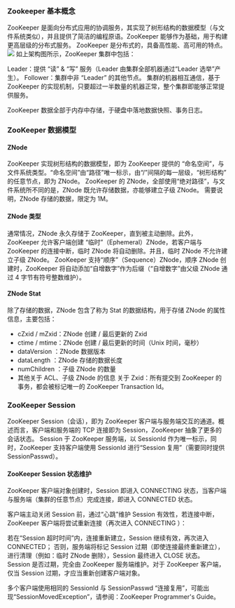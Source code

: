 ### Zookeeper 基本概念 ###
ZooKeeper 是面向分布式应用的协调服务，其实现了树形结构的数据模型（与文件系统类似），并且提供了简洁的编程原语。ZooKeeper 能够作为基础，用于构建更高层级的分布式服务。
ZooKeeper 是分布式的，具备高性能、高可用的特点。
![](http://images.gitbook.cn/3955e590-15d8-11e8-a2e2-d39d0a116722)
如上架构图所示，ZooKeeper 集群中包括：

Leader：提供 “读” & “写” 服务（Leader 由集群全部机器通过“Leader 选举”产生）。
Follower：集群中非 “Leader” 的其他节点。
集群的机器相互通信，基于 ZooKeeper 的实现机制，只要超过一半数量的机器正常，整个集群即能够正常提供服务。

ZooKeeper 数据全部于内存中存储，于硬盘中落地数据快照、事务日志。

### ZooKeeper 数据模型 ###
#### ZNode ####
ZooKeeper 实现树形结构的数据模型，即为 ZooKeeper 提供的 “命名空间”，与文件系统类型。“命名空间”由“路径”唯一标示，由“/”间隔的每一层级，“树形结构” 的任意节点，即为 ZNode。
ZooKeeper 的 ZNode，全部使用“绝对路径”，与文件系统所不同的是，ZNode 既允许存储数据，亦能够建立子级 ZNode。
需要说明，ZNode 存储的数据，限定为 1M。

#### ZNode 类型 ####
通常情况，ZNode 永久存储于 ZooKeeper，直到被主动删除。此外，ZooKeeper 允许客户端创建 “临时”（Ephemeral）ZNode，若客户端与 ZooKeeper 的连接中断，临时 ZNode 将自动删除。并且，临时 ZNode 不允许建立子级 ZNode。
ZooKeeper 支持“顺序”（Sequence）ZNode，顺序 ZNode 创建时，ZooKeeper 将自动添加“自增数字”作为后缀（“自增数字”由父级 ZNode 通过 4 字节有符号整数维护）。


#### ZNode Stat ####
除了存储的数据，ZNode 包含了称为 Stat 的数据结构，用于存储 ZNode 的属性信息，主要包括：

- cZxid / mZxid：ZNode 创建 / 最后更新的 Zxid
- ctime / mtime：ZNode 创建 / 最后更新的时间（Unix 时间，毫秒）
- dataVersion ：ZNode 数据版本
- dataLength ：ZNode 存储的数据长度
- numChildren ：子级 ZNode 的数量
- 其他关于 ACL、子级 ZNode 的信息
关于 Zxid：所有提交到 ZooKeeper 的事务，都会被标记唯一的 ZooKeeper Transaction Id。

### ZooKeeper Session ### 
ZooKeeper Session（会话），即为 ZooKeeper 客户端与服务端交互的通道。概述而言，客户端和服务端的 TCP 连接即为 Session，ZooKeeper 抽象了更多的会话状态。
Session 于 ZooKeeper 服务端，以 SessionId 作为唯一标示，同时，ZooKeeper 支持客户端使用 SessionId 进行“Session 复用”（需要同时提供 SessionPasswd）。

#### ZooKeeper Session 状态维护 ####
ZooKeeper 客户端对象创建时，Session 即进入 CONNECTING 状态，当客户端与服务端（集群的任意节点）完成连接，即进入 CONNECTED 状态。

客户端主动关闭 Session 前，通过“心跳”维护 Session 有效性，若连接中断，ZooKeeper 客户端将尝试重新连接（再次进入 CONNECTING ）：

若在“Session 超时时间”内，连接重新建立，Session 继续有效，再次进入 CONNECTED；
否则，服务端将标记 Session 过期（即使连接最终重新建立），进行清理（例如：临时 ZNode 删除），Session 最终进入 CLOSE 状态。
Session 是否过期，完全由 ZooKeeper 服务端维护。对于 ZooKeeper 客户端，仅当 Session 过期，才应当重新创建客户端对象。

多个客户端使用相同的 SessionId 与 SessionPasswd “连接复用”，可能出现“SessionMovedException”，请参阅：ZooKeeper Programmer's Guide。


























































